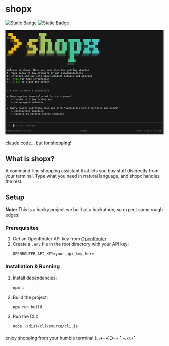 # shopx

![Static Badge](https://img.shields.io/badge/hack_the_north-2025-purple)
![Static Badge](https://img.shields.io/badge/sleep_is_for-the_weak-red)

![shopx](.github/images/image.png)

claude code... but for shopping!

## What is shopx?
A command-line shopping assistant that lets you buy stuff discreetly from your terminal. Type what you need in natural language, and shopx handles the rest.

## Setup

**Note:** This is a hacky project we built at a hackathon, so expect some rough edges!

### Prerequisites

1. Get an OpenRouter API key from [OpenRouter](https://openrouter.ai/)
2. Create a `.env` file in the root directory with your API key:
   ```
   OPENROUTER_API_KEY=your_api_key_here
   ```

### Installation & Running

1. Install dependencies:

   ```bash
   npm i
   ```

2. Build the project:

   ```bash
   npm run build
   ```

3. Run the CLI:
   ```bash
   node ./dist/cli/source/cli.js
   ```

enjoy shopping from your humble terminal (◡◕⏖◕)ᑐ🝐 ⠁⭒*.✩.*⭒⠁
